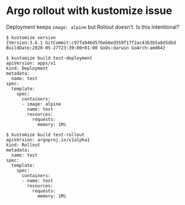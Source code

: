 # Argo rollout with kustomize issue

Deployment keeps `image: alpine` but Rollout doesn't.
Is this intentional?

```
$ kustomize version
{Version:3.6.1 GitCommit:c97fa946d576eb6ed559f17f2ac43b3b5a8d5dbd BuildDate:2020-05-27T23:39:00+01:00 GoOs:darwin GoArch:amd64}
```

```
$ kustomize build test-deployment
apiVersion: apps/v1
kind: Deployment
metadata:
  name: test
spec:
  template:
    spec:
      containers:
      - image: alpine
        name: test
        resources:
          requests:
            memory: 1Mi
```

```
$ kustomize build test-rollout
apiVersion: argoproj.io/v1alpha1
kind: Rollout
metadata:
  name: test
spec:
  template:
    spec:
      containers:
      - name: test
        resources:
          requests:
            memory: 1Mi
```
